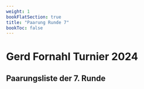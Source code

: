 ```yaml
---
weight: 1
bookFlatSection: true
title: "Paarung Runde 7"
bookToc: false
---
```


# Gerd Fornahl Turnier 2024

## Paarungsliste der 7. Runde